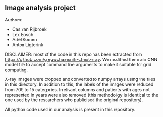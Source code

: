 <h2>Image analysis project</h2>

Authors:

- Cas van Rijbroek
- Lex Bosch
- Ariël Komen
- Anton Ligterink

DISCLAIMER: most of the code in this repo has been extracted from https://github.com/gregwchase/nih-chest-xray. We modified the main CNN model file to accept command line arguments to make it suitable for grid computing.

X-ray images were cropped and converted to numpy arrays using the files in this directory. In addition to this, the labels of the images were reduced from 709 to 15 categories. Irrelivant columns and patients with ages not represented in years were also removed (this methodoligy is identical to the one used by the researchers who publicised the original repository).

All python code used in our analysis is present in this repository.

